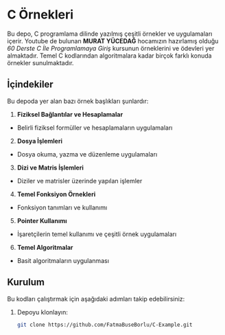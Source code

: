 # C Örnekleri

Bu depo, C programlama dilinde yazılmış çeşitli örnekler ve uygulamaları içerir.  Youtube de bulunan **MURAT YÜCEDAĞ** hocamızın hazırlamış olduğu *60 Derste C İle Programlamaya Giriş* kursunun örneklerini ve ödevleri yer almaktadır. Temel C kodlarından algoritmalara kadar birçok farklı konuda örnekler sunulmaktadır.

## İçindekiler
Bu depoda yer alan bazı örnek başlıkları şunlardır:
1. **Fiziksel Bağlantılar ve Hesaplamalar**
  - Belirli fiziksel formüller ve hesaplamaların uygulamaları
2. **Dosya İşlemleri**
  - Dosya okuma, yazma ve düzenleme uygulamaları
3. **Dizi ve Matris İşlemleri**
  - Diziler ve matrisler üzerinde yapılan işlemler
4. **Temel Fonksiyon Örnekleri**
  - Fonksiyon tanımları ve kullanımı
5. **Pointer Kullanımı**
  - İşaretçilerin temel kullanımı ve çeşitli örnek uygulamaları
6. **Temel Algoritmalar**
  - Basit algoritmaların uygulanması

## Kurulum
Bu kodları çalıştırmak için aşağıdaki adımları takip edebilirsiniz:

1. Depoyu klonlayın:
   ```bash
   git clone https://github.com/FatmaBuseBorlu/C-Example.git

